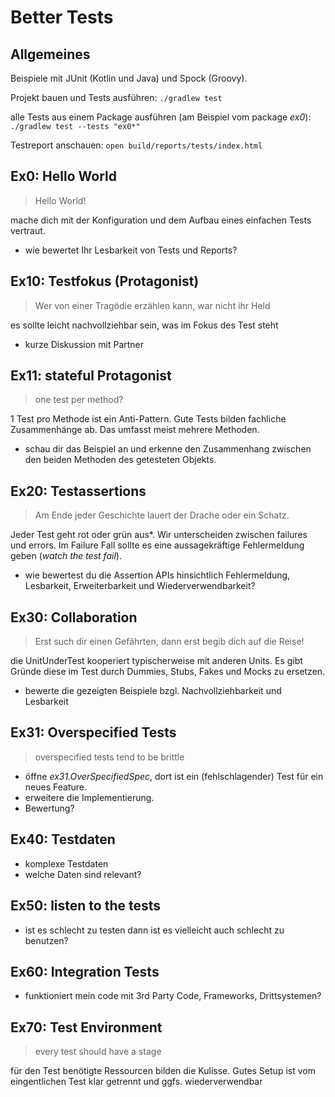 Better Tests
============

Allgemeines
-----------

Beispiele mit JUnit (Kotlin und Java) und Spock (Groovy). 

Projekt bauen und Tests ausführen: `./gradlew test`

alle Tests aus einem Package ausführen (am Beispiel vom package _ex0_): `./gradlew test --tests "ex0*"`

Testreport anschauen: `open build/reports/tests/index.html`

Ex0: Hello World 
----------------

> Hello World!

mache dich mit der Konfiguration und dem Aufbau eines einfachen Tests vertraut.

- wie bewertet Ihr Lesbarkeit von Tests und Reports?

Ex10: Testfokus (Protagonist)
-----------------------------

> Wer von einer Tragödie erzählen kann, war nicht ihr Held

es sollte leicht nachvollziehbar sein, was im Fokus des Test steht

- kurze Diskussion mit Partner

Ex11: stateful Protagonist
--------------------------

> one test per method?

1 Test pro Methode ist ein Anti-Pattern. Gute Tests bilden
fachliche Zusammenhänge ab. Das umfasst meist mehrere
Methoden. 

- schau dir das Beispiel an und erkenne den Zusammenhang zwischen den beiden
Methoden des getesteten Objekts.

Ex20: Testassertions
--------------------

> Am Ende jeder Geschichte lauert der Drache oder ein Schatz.

Jeder Test geht rot oder grün aus*. Wir unterscheiden zwischen failures und errors.
Im Failure Fall sollte es eine aussagekräftige Fehlermeldung geben (_watch
the test fail_).

- wie bewertest du die Assertion APIs hinsichtlich Fehlermeldung, 
    Lesbarkeit, Erweiterbarkeit und Wiederverwendbarkeit?
  
Ex30: Collaboration
-------------------

> Erst such dir einen Gefährten, dann erst begib dich auf die Reise!

die UnitUnderTest kooperiert typischerweise mit anderen Units. Es gibt 
Gründe diese im Test durch Dummies, Stubs, Fakes und Mocks zu ersetzen.

- bewerte die gezeigten Beispiele bzgl. Nachvollziehbarkeit und Lesbarkeit

Ex31: Overspecified Tests
-------------------------

> overspecified tests tend to be brittle

- öffne _ex31.OverSpecifiedSpec_, dort ist ein (fehlschlagender)
  Test für ein neues Feature. 
- erweitere die Implementierung.
- Bewertung?

Ex40: Testdaten
---------------

- komplexe Testdaten
- welche Daten sind relevant?


Ex50: listen to the tests
-------------------------

- ist es schlecht zu testen dann ist es vielleicht 
    auch schlecht zu benutzen?
    
Ex60: Integration Tests
-----------------------

>

- funktioniert mein code mit 3rd Party Code, Frameworks, Drittsystemen?

Ex70: Test Environment
----------------------

> every test should have a stage

für den Test benötigte Ressourcen bilden die Kulisse. Gutes Setup
ist vom eingentlichen Test klar getrennt und ggfs. wiederverwendbar




